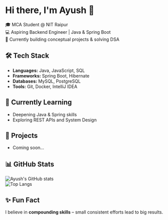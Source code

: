 # Hi there, I'm Ayush 👋  

🎓 MCA Student @ NIT Raipur  
💻 Aspiring Backend Engineer | Java & Spring Boot  
🚀 Currently building conceptual projects & solving DSA  

## 🛠 Tech Stack
- **Languages:** Java, JavaScript, SQL  
- **Frameworks:** Spring Boot, Hibernate  
- **Databases:** MySQL, PostgreSQL  
- **Tools:** Git, Docker, IntelliJ IDEA  

## 🌱 Currently Learning
- Deepening Java & Spring skills  
- Exploring REST APIs and System Design  

## 📌 Projects
- Coming soon...

## 📊 GitHub Stats
![Ayush's GitHub stats](https://github-readme-stats.vercel.app/api?username=yourusername&show_icons=true&theme=radical)  
![Top Langs](https://github-readme-stats.vercel.app/api/top-langs/?username=yourusername&layout=compact&theme=radical)

## ✨ Fun Fact
I believe in **compounding skills** – small consistent efforts lead to big results.
